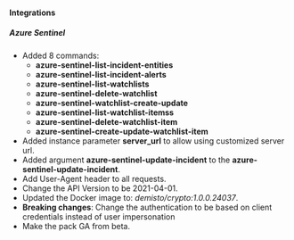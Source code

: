 
#### Integrations
##### Azure Sentinel
- Added 8 commands:
    - **azure-sentinel-list-incident-entities**
    - **azure-sentinel-list-incident-alerts**
    - **azure-sentinel-list-watchlists**
    - **azure-sentinel-delete-watchlist**
    - **azure-sentinel-watchlist-create-update**
    - **azure-sentinel-list-watchlist-itemss**
    - **azure-sentinel-delete-watchlist-item**
    - **azure-sentinel-create-update-watchlist-item**
- Added instance parameter **server_url** to allow using customized server url. 
- Added argument **azure-sentinel-update-incident** to the **azure-sentinel-update-incident**.
- Add User-Agent header to all requests.
- Change the API Version to be 2021-04-01.
- Updated the Docker image to: *demisto/crypto:1.0.0.24037*.
- **Breaking changes**: Change the authentication to be based on client credentials instead of user impersonation
- Make the pack GA from beta.
